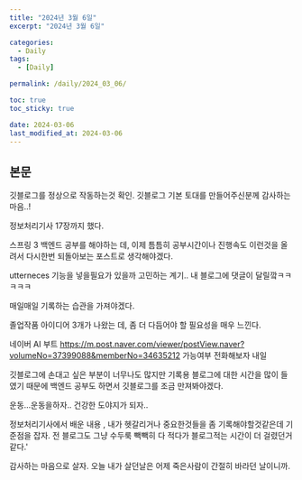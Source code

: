 ```yaml
---
title: "2024년 3월 6일"
excerpt: "2024년 3월 6일"

categories:
  - Daily
tags:
  - [Daily]

permalink: /daily/2024_03_06/

toc: true
toc_sticky: true

date: 2024-03-06
last_modified_at: 2024-03-06
---
```


##  본문
깃블로그를 정상으로 작동하는것 확인. 깃블로그 기본 토대를 만들어주신분께 감사하는마음..!

정보처리기사 17장까지 했다.

스프링 3 백엔드 공부를 해야하는 데, 이제 틈틈히 공부시간이나 진행속도 이런것을 올려서 다시한번 되돌아보는 포스트로 생각해야겠다.

utterneces 기능을 넣을필요가 있을까 고민하는 계기.. 내 블로그에 댓글이 달릴깤ㅋㅋㅋㅋㅋ  

매일매일 기록하는 습관을 가져야겠다.

졸업작품 아이디어 3개가 나왔는 데, 좀 더 다듬어야 할 필요성을 매우 느낀다.

네이버 AI 부트
https://m.post.naver.com/viewer/postView.naver?volumeNo=37399088&memberNo=34635212
가능여부 전화해보자 내일

깃블로그에 손대고 싶은 부분이 너무나도 많지만 기록용 블로그에 대한 시간을 많이 들였기 때문에 백엔드 공부도 하면서 깃블로그를 조금 만져봐야겠다.

운동...운동을하자.. 건강한 도야지가 되자..

정보처리기사에서 배운 내용 , 내가 헷갈리거나 중요한것들을 좀 기록해야할것같은데 기준점을 잡자. 전 블로그도 그냥 수두룩 빽빽히 다 적다가 블로그적는 시간이 더 걸렸던거같다.'

감사하는 마음으로 살자. 오늘 내가 살던날은 어제 죽은사람이 간절히 바라던 날이니까. 